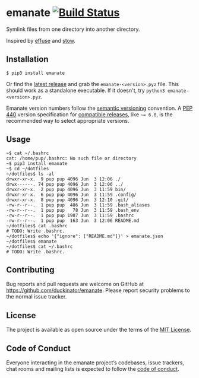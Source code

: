 # emanate [![Build Status][build-status-link]][build-status-img]

Symlink files from one directory into another directory.

Inspired by [effuse](https://github.com/programble/effuse) and
[stow](https://www.gnu.org/software/stow/manual/stow.html).

[build-status-link]: https://api.cirrus-ci.com/github/duckinator/emanate.svg
[build-status-img]: https://cirrus-ci.com/github/duckinator/emanate

## Installation

```
$ pip3 install emanate
```

Or find the [latest release](https://github.com/duckinator/emanate/releases)
and grab the `emanate-<version>.pyz` file. This should work as a
standalone executable. If it doesn't, try `python3 emanate-<version>.pyz`.

Emanate version numbers follow the [semantic versioning] convention.
A [PEP 440] version specification for [compatible releases], like `~= 6.0`,
is the recommended way to select appropriate versions.

[semantic versioning]: https://semver.org/
[PEP 440]: https://www.python.org/dev/peps/pep-0440/
[compatible releases]: https://www.python.org/dev/peps/pep-0440/#compatible-release


## Usage

```
~$ cat ~/.bashrc
cat: /home/pup/.bashrc: No such file or directory
~$ pip3 install emanate
~$ cd ~/dotfiles
~/dotfiles$ ls -al
drwxr-xr-x.  9 pup pup 4096 Jun  3 12:06 ./
drwx------. 74 pup pup 4096 Jun  3 12:06 ../
drwxr-xr-x.  2 pup pup 4096 Jun  3 11:59 bin/
drwxr-xr-x.  6 pup pup 4096 Jun  3 11:59 .config/
drwxr-xr-x.  8 pup pup 4096 Jun  3 12:10 .git/
-rw-r--r--.  1 pup pup  486 Jun  3 11:59 .bash_aliases
-rw-r--r--.  1 pup pup   78 Jun  3 11:59 .bash_env
-rw-r--r--.  1 pup pup 1987 Jun  3 11:59 .bashrc
-rw-r--r--.  1 pup pup  163 Jun  3 12:06 README.md
~/dotfiles$ cat .bashrc
# TODO: Write .bashrc.
~/dotfiles$ echo '{"ignore": ["README.md"]}' > emanate.json
~/dotfiles$ emanate
~/dotfiles$ cat ~/.bashrc
# TODO: Write .bashrc.
```

## Contributing

Bug reports and pull requests are welcome on GitHub at https://github.com/duckinator/emanate.
Please report security problems to the normal issue tracker.

## License

The project is available as open source under the terms of the [MIT License](http://opensource.org/licenses/MIT).

## Code of Conduct

Everyone interacting in the emanate project’s codebases, issue trackers, chat rooms and mailing lists is expected to follow the [code of conduct](https://github.com/duckinator/emanate/blob/main/CODE_OF_CONDUCT.md).
